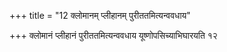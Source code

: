 +++
title = "12 क्लोमानम् प्लीहानम् पुरीततमित्यन्ववधाय"

+++
क्लोमानं प्लीहानं पुरीततमित्यन्ववधाय यूष्णोपसिच्याभिघारयति १२